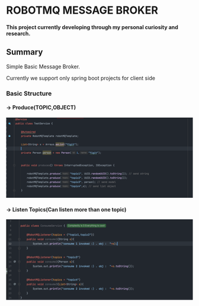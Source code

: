 # ROBOTMQ MESSAGE BROKER


#### This project currently developing through my personal curiosity and research.


## Summary

Simple Basic Message Broker. 

Currently we support only spring boot projects for client side

### Basic Structure 

#### -> Produce(TOPIC,OBJECT) 
![img-1.png](externalfiles/img-1.png)


#### -> Listen Topics(Can listen more than one topic)
![img-2.png](externalfiles/img-2.png)







